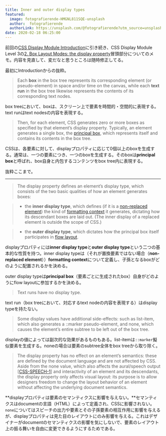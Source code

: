 ```yaml
---
title: Inner and outer display types
featured:
  image: fotografierende-HMGNL811SQE-unsplash
  author:  fotografierende
  authorLink: https://unsplash.com/@fotografierende?utm_source=unsplash&utm_medium=referral&utm_content=creditCopyText
date: 2020-02-18 06:25:00
---
```

前回の[CSS Display Module Introduction](https://memolog.org/2020/css-display-module-introduction.html)に引き続き、CSS Display Module Level 3の[2. Box Layout Modes: the display property](https://www.w3.org/TR/css-display-3/#the-display-properties)冒頭部分についてのメモ。内容を見直して、変だなと思うところは随時修正してる。<!-- more -->

最初にIntroductionからの抜粋。
> Each **box** in the box tree represents its corresponding element (or pseudo-element) in space and/or time on the canvas, while each **text run** in the box tree likewise represents the contents of its corresponding text nodes.

box treeにおいて、boxは、スクリーン上で要素を時間的・空間的に表現する。text runはtext nodesの内容を表現する。

> Then, for each element, CSS generates zero or more boxes as specified by that element’s display property. Typically, an element generates a single box, the [principal box](https://drafts.csswg.org/css-display/#principal-box), which represents itself and contains its contents in the box tree.

CSSは、各要素に対して、displayプロパティに応じて0個以上のboxを生成する。通常は、一つの要素につき、一つのboxを生成する。そのboxは**principal box**と呼ばれ、box自身と内包するコンテンツをbox tree内に表現する。

抜粋ここまで。

----

> The display property defines an element’s display type, which consists of the two basic qualities of how an element generates boxes:

> * the **inner display type**, which defines (if it is a [non-replaced element](https://www.w3.org/TR/css-display-3/#replaced-element)) the kind of [formatting context](https://www.w3.org/TR/css-display-3/#formatting-context) it generates, dictating how its descendant boxes are laid out. (The inner display of a replaced element is outside the scope of CSS.)

> * the **outer display type**, which dictates how the principal box itself participates in [flow layout](https://www.w3.org/TR/css-display-3/#flow-layout).

displayプロパティには**inner display type**と**outer display type**という二つの基本的な性質を持つ。inner display typeは（それが置換要素ではない場合（**non-replaced element**））**formatting context**について定義し、子孫となるboxがどのように配置されるかを決める。

outer display typeは**principal box**（要素ごとに生成されたbox）自身がどのようにflow layoutに参加するかを決める。

> Text runs have no display type.

text run（box treeにおいて、対応するtext nodeの内容を表現する）はdisplay typeを持たない。

> Some display values have additional side-effects: such as list-item, which also generates a ::marker pseudo-element, and none, which causes the element’s entire subtree to be left out of the box tree.

displayの値によっては副次的な効果があるものもある。list-itemは`::marker`擬似要素を生成する。noneの場合は要素のsubtree全体をbox treeから取り除く。

> The display property has no effect on an element’s semantics: these are defined by the document language and are not affected by CSS. Aside from the none value, which also affects the aural/speech output [[CSS-SPEECH-1](https://www.w3.org/TR/css-display-3/#biblio-css-speech-1)] and interactivity of an element and its descendants, the display property only affects visual layout: its purpose is to allow designers freedom to change the layout behavior of an element without affecting the underlying document semantics.

**displayプロパティは要素のセマンティクスに影響を与えない。**セマンティクスはdocumentの言語（HTML）によって定義され、CSSに影響されない。`none`についてはスピーチの出力や要素とその子孫要素の相互作用に影響を与えるが、displayプロパティは見た目のレイアウトにのみ影響を与える。これはデザイナーがdocumentのセマンティクスの影響を気にしないで、要素のレイアウト上の振る舞いを自由に変更できるようにするためである。


